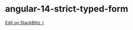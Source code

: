 # angular-14-strict-typed-form

[Edit on StackBlitz ⚡️](https://stackblitz.com/edit/angular-strict-typed-form-1-qmwnur)